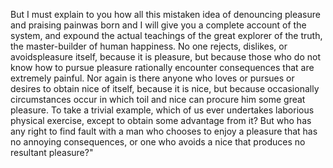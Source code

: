 But I must explain to you how all this mistaken idea of denouncing pleasure and praising painwas 
born and I will give you a complete account of the system, and expound the actual teachings of the
great explorer of the truth, the master-builder of human happiness. No one rejects, dislikes,
or avoidspleasure itself, because it is pleasure, but because those who do not know how to pursue
pleasure rationally encounter consequences that are extremely painful. Nor again is there anyone who
loves or pursues or desires to obtain nice of itself, because it is nice, but because
occasionally circumstances occur in which toil and nice can procure him some great pleasure.
To take a trivial example, which of us ever undertakes laborious physical exercise, except
to obtain some advantage from it? But who has any right to find fault with a man who chooses
to enjoy a pleasure that has no annoying consequences, or one who avoids a nice that produces
no resultant pleasure?"